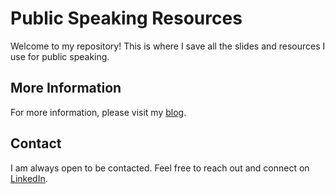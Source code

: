 # Public Speaking Resources

Welcome to my repository! This is where I save all the slides and resources I use for public speaking.

## More Information

For more information, please visit my [blog](jensdufour.be).

## Contact

I am always open to be contacted. Feel free to reach out and connect on [LinkedIn](linkedin.com/in/JensDuFour).
